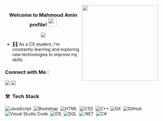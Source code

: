 
<img width="250" align="right" src="https://c.tenor.com/_DOBjnGspYAAAAAM/code-coding.gif">

<h3 align="center">
  Welcome to Mahmoud Amin profile!
  <img src="https://media.giphy.com/media/hvRJCLFzcasrR4ia7z/giphy.gif" width="28">
</h3>

<!-- Typing SVG by DenverCoder1 - https://github.com/DenverCoder1/readme-typing-svg -->
<p align="center">
  <a href="https://github.com/DenverCoder1/readme-typing-svg"><img src="https://readme-typing-svg.herokuapp.com/?lines=Software%20Engineer;Always%20learning%20new%20things&font=Fira%20Code&center=true&width=440&height=45&color=f75c7e&vCenter=true&size=22"></a>
</p> 

- 👨‍💻 As a CS student, I'm constantly learning and exploring new technologies to improve my skills.

### Connect with Me :

<a href="https://www.linkedin.com/in/mahmoud-amin-466948257" target="_blank"><img src="https://img.shields.io/badge/-Mahmoud%20Amin-0077B5?style=for-the-badge&logo=Linkedin&logoColor=white"/></a>
<a href="https://www.instagram.com/mahmoudamin2?igsh=MTZ0Y2J0ZDBxNmszYQ==" target="_blank"><img src="https://img.shields.io/badge/-Mahmoud%20Amin-0077B5?style=for-the-badge&logo=instagram&logoColor=white"/></a>

### 🛠 &nbsp;Tech Stack
![JavaScript](https://img.shields.io/badge/-JavaScript-05122A?style=flat&logo=javascript)&nbsp;
![Bootstrap](https://img.shields.io/badge/-Bootstrap-05122A?style=flat&logo=bootstrap&logoColor=563D7C)&nbsp;
![HTML](https://img.shields.io/badge/-HTML-05122A?style=flat&logo=HTML5)&nbsp;
![CSS](https://img.shields.io/badge/-CSS-05122A?style=flat&logo=CSS3&logoColor=1572B6)&nbsp;
![C++](https://img.shields.io/badge/-c++-05122A?style=flat&logo=c++)
![Git](https://img.shields.io/badge/-Git-05122A?style=flat&logo=git)&nbsp;
![GitHub](https://img.shields.io/badge/-GitHub-05122A?style=flat&logo=github)&nbsp;
![Visual Studio Code](https://img.shields.io/badge/-Visual%20Studio%20Code-05122A?style=flat&logo=visual-studio-code&logoColor=007ACC)&nbsp;
![OS](https://img.shields.io/badge/-OS-05122A?style=flat&logo=sass)&nbsp;
![SQL](https://img.shields.io/badge/-SQL-05122A?style=flat&logo=SQL)&nbsp;
![.NET](https://img.shields.io/badge/-.NET-05122A?style=flat&logo=.NET)&nbsp;
![C#](https://img.shields.io/badge/-C#-05122A?style=flat&logo=C#)&nbsp;



